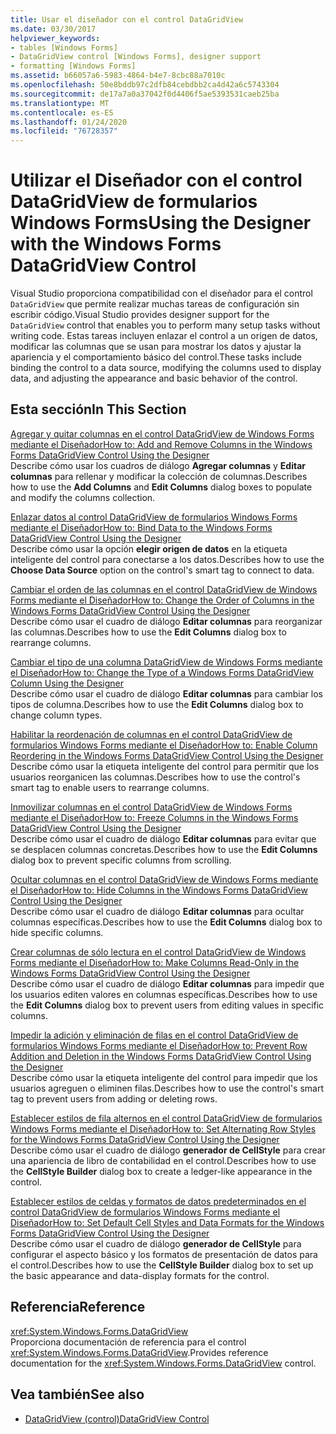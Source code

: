 ```yaml
---
title: Usar el diseñador con el control DataGridView
ms.date: 03/30/2017
helpviewer_keywords:
- tables [Windows Forms]
- DataGridView control [Windows Forms], designer support
- formatting [Windows Forms]
ms.assetid: b66057a6-5983-4864-b4e7-8cbc88a7010c
ms.openlocfilehash: 50e8bddb97c2dfb84cebdbb2ca4d42a6c5743304
ms.sourcegitcommit: de17a7a0a37042f0d4406f5ae5393531caeb25ba
ms.translationtype: MT
ms.contentlocale: es-ES
ms.lasthandoff: 01/24/2020
ms.locfileid: "76728357"
---
```

# <a name="using-the-designer-with-the-windows-forms-datagridview-control"></a><span data-ttu-id="0987d-102">Utilizar el Diseñador con el control DataGridView de formularios Windows Forms</span><span class="sxs-lookup"><span data-stu-id="0987d-102">Using the Designer with the Windows Forms DataGridView Control</span></span>
<span data-ttu-id="0987d-103">Visual Studio proporciona compatibilidad con el diseñador para el control `DataGridView` que permite realizar muchas tareas de configuración sin escribir código.</span><span class="sxs-lookup"><span data-stu-id="0987d-103">Visual Studio provides designer support for the `DataGridView` control that enables you to perform many setup tasks without writing code.</span></span> <span data-ttu-id="0987d-104">Estas tareas incluyen enlazar el control a un origen de datos, modificar las columnas que se usan para mostrar los datos y ajustar la apariencia y el comportamiento básico del control.</span><span class="sxs-lookup"><span data-stu-id="0987d-104">These tasks include binding the control to a data source, modifying the columns used to display data, and adjusting the appearance and basic behavior of the control.</span></span>  
  
## <a name="in-this-section"></a><span data-ttu-id="0987d-105">Esta sección</span><span class="sxs-lookup"><span data-stu-id="0987d-105">In This Section</span></span>  
 [<span data-ttu-id="0987d-106">Agregar y quitar columnas en el control DataGridView de Windows Forms mediante el Diseñador</span><span class="sxs-lookup"><span data-stu-id="0987d-106">How to: Add and Remove Columns in the Windows Forms DataGridView Control Using the Designer</span></span>](add-and-remove-columns-in-the-datagrid-using-the-designer.md)  
 <span data-ttu-id="0987d-107">Describe cómo usar los cuadros de diálogo **Agregar columnas** y **Editar columnas** para rellenar y modificar la colección de columnas.</span><span class="sxs-lookup"><span data-stu-id="0987d-107">Describes how to use the **Add Columns** and **Edit Columns** dialog boxes to populate and modify the columns collection.</span></span>  
  
 [<span data-ttu-id="0987d-108">Enlazar datos al control DataGridView de formularios Windows Forms mediante el Diseñador</span><span class="sxs-lookup"><span data-stu-id="0987d-108">How to: Bind Data to the Windows Forms DataGridView Control Using the Designer</span></span>](bind-data-to-the-datagrid-using-the-designer.md)  
 <span data-ttu-id="0987d-109">Describe cómo usar la opción **elegir origen de datos** en la etiqueta inteligente del control para conectarse a los datos.</span><span class="sxs-lookup"><span data-stu-id="0987d-109">Describes how to use the **Choose Data Source** option on the control's smart tag to connect to data.</span></span>  
  
 [<span data-ttu-id="0987d-110">Cambiar el orden de las columnas en el control DataGridView de Windows Forms mediante el Diseñador</span><span class="sxs-lookup"><span data-stu-id="0987d-110">How to: Change the Order of Columns in the Windows Forms DataGridView Control Using the Designer</span></span>](change-the-order-of-columns-in-the-datagrid-using-the-designer.md)  
 <span data-ttu-id="0987d-111">Describe cómo usar el cuadro de diálogo **Editar columnas** para reorganizar las columnas.</span><span class="sxs-lookup"><span data-stu-id="0987d-111">Describes how to use the **Edit Columns** dialog box to rearrange columns.</span></span>  
  
 [<span data-ttu-id="0987d-112">Cambiar el tipo de una columna DataGridView de Windows Forms mediante el Diseñador</span><span class="sxs-lookup"><span data-stu-id="0987d-112">How to: Change the Type of a Windows Forms DataGridView Column Using the Designer</span></span>](change-the-type-of-a-wf-datagridview-column-using-the-designer.md)  
 <span data-ttu-id="0987d-113">Describe cómo usar el cuadro de diálogo **Editar columnas** para cambiar los tipos de columna.</span><span class="sxs-lookup"><span data-stu-id="0987d-113">Describes how to use the **Edit Columns** dialog box to change column types.</span></span>  
  
 [<span data-ttu-id="0987d-114">Habilitar la reordenación de columnas en el control DataGridView de formularios Windows Forms mediante el Diseñador</span><span class="sxs-lookup"><span data-stu-id="0987d-114">How to: Enable Column Reordering in the Windows Forms DataGridView Control Using the Designer</span></span>](enable-column-reordering-in-the-datagrid-using-the-designer.md)  
 <span data-ttu-id="0987d-115">Describe cómo usar la etiqueta inteligente del control para permitir que los usuarios reorganicen las columnas.</span><span class="sxs-lookup"><span data-stu-id="0987d-115">Describes how to use the control's smart tag to enable users to rearrange columns.</span></span>  
  
 [<span data-ttu-id="0987d-116">Inmovilizar columnas en el control DataGridView de Windows Forms mediante el Diseñador</span><span class="sxs-lookup"><span data-stu-id="0987d-116">How to: Freeze Columns in the Windows Forms DataGridView Control Using the Designer</span></span>](freeze-columns-in-the-datagrid-using-the-designer.md)  
 <span data-ttu-id="0987d-117">Describe cómo usar el cuadro de diálogo **Editar columnas** para evitar que se desplacen columnas concretas.</span><span class="sxs-lookup"><span data-stu-id="0987d-117">Describes how to use the **Edit Columns** dialog box to prevent specific columns from scrolling.</span></span>  
  
 [<span data-ttu-id="0987d-118">Ocultar columnas en el control DataGridView de Windows Forms mediante el Diseñador</span><span class="sxs-lookup"><span data-stu-id="0987d-118">How to: Hide Columns in the Windows Forms DataGridView Control Using the Designer</span></span>](hide-columns-in-the-datagrid-using-the-designer.md)  
 <span data-ttu-id="0987d-119">Describe cómo usar el cuadro de diálogo **Editar columnas** para ocultar columnas específicas.</span><span class="sxs-lookup"><span data-stu-id="0987d-119">Describes how to use the **Edit Columns** dialog box to hide specific columns.</span></span>  
  
 [<span data-ttu-id="0987d-120">Crear columnas de sólo lectura en el control DataGridView de Windows Forms mediante el Diseñador</span><span class="sxs-lookup"><span data-stu-id="0987d-120">How to: Make Columns Read-Only in the Windows Forms DataGridView Control Using the Designer</span></span>](make-columns-read-only-in-the-datagrid-using-the-designer.md)  
 <span data-ttu-id="0987d-121">Describe cómo usar el cuadro de diálogo **Editar columnas** para impedir que los usuarios editen valores en columnas específicas.</span><span class="sxs-lookup"><span data-stu-id="0987d-121">Describes how to use the **Edit Columns** dialog box to prevent users from editing values in specific columns.</span></span>  
  
 [<span data-ttu-id="0987d-122">Impedir la adición y eliminación de filas en el control DataGridView de formularios Windows Forms mediante el Diseñador</span><span class="sxs-lookup"><span data-stu-id="0987d-122">How to: Prevent Row Addition and Deletion in the Windows Forms DataGridView Control Using the Designer</span></span>](prevent-row-addition-and-deletion-in-the-datagrid-using-the-designer.md)  
 <span data-ttu-id="0987d-123">Describe cómo usar la etiqueta inteligente del control para impedir que los usuarios agreguen o eliminen filas.</span><span class="sxs-lookup"><span data-stu-id="0987d-123">Describes how to use the control's smart tag to prevent users from adding or deleting rows.</span></span>  
  
 [<span data-ttu-id="0987d-124">Establecer estilos de fila alternos en el control DataGridView de formularios Windows Forms mediante el Diseñador</span><span class="sxs-lookup"><span data-stu-id="0987d-124">How to: Set Alternating Row Styles for the Windows Forms DataGridView Control Using the Designer</span></span>](set-alternating-row-styles-for-the-datagrid-using-the-designer.md)  
 <span data-ttu-id="0987d-125">Describe cómo usar el cuadro de diálogo **generador de CellStyle** para crear una apariencia de libro de contabilidad en el control.</span><span class="sxs-lookup"><span data-stu-id="0987d-125">Describes how to use the **CellStyle Builder** dialog box to create a ledger-like appearance in the control.</span></span>  
  
 [<span data-ttu-id="0987d-126">Establecer estilos de celdas y formatos de datos predeterminados en el control DataGridView de formularios Windows Forms mediante el Diseñador</span><span class="sxs-lookup"><span data-stu-id="0987d-126">How to: Set Default Cell Styles and Data Formats for the Windows Forms DataGridView Control Using the Designer</span></span>](default-cell-styles-datagridview.md)  
 <span data-ttu-id="0987d-127">Describe cómo usar el cuadro de diálogo **generador de CellStyle** para configurar el aspecto básico y los formatos de presentación de datos para el control.</span><span class="sxs-lookup"><span data-stu-id="0987d-127">Describes how to use the **CellStyle Builder** dialog box to set up the basic appearance and data-display formats for the control.</span></span>  
  
## <a name="reference"></a><span data-ttu-id="0987d-128">Referencia</span><span class="sxs-lookup"><span data-stu-id="0987d-128">Reference</span></span>  
 <xref:System.Windows.Forms.DataGridView>  
 <span data-ttu-id="0987d-129">Proporciona documentación de referencia para el control <xref:System.Windows.Forms.DataGridView>.</span><span class="sxs-lookup"><span data-stu-id="0987d-129">Provides reference documentation for the <xref:System.Windows.Forms.DataGridView> control.</span></span>  
  
## <a name="see-also"></a><span data-ttu-id="0987d-130">Vea también</span><span class="sxs-lookup"><span data-stu-id="0987d-130">See also</span></span>

- [<span data-ttu-id="0987d-131">DataGridView (control)</span><span class="sxs-lookup"><span data-stu-id="0987d-131">DataGridView Control</span></span>](datagridview-control-windows-forms.md)
